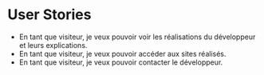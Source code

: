 # User Stories

* En tant que visiteur, je veux pouvoir voir les réalisations du développeur et leurs explications.
* En tant que visiteur, je veux pouvoir accéder aux sites réalisés.
* En tant que visiteur, je veux pouvoir contacter le développeur.
